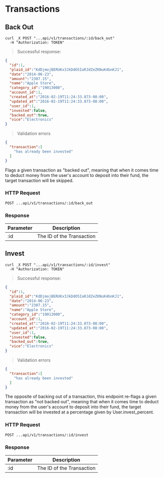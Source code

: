 # Transactions

## Back Out

```shell
curl _X POST "...api/v1/transactions/:id/back_out"
  -H "Authorization: TOKEN"
```

> Successful response:

```json
{
  "id":1,
  "plaid_id":"KdDjmojBERUKx3JkDdO5IaRJdZeZKNuK4bnKJ1",
  "date":"2014-06-23",
  "amount":"2307.15",
  "name":"Apple Store",
  "category_id":"19013000",
  "account_id":1,
  "created_at":"2016-02-19T11:24:33.873-08:00",
  "updated_at":"2016-02-19T11:24:33.873-08:00",
  "user_id":1,
  "invested":false,
  "backed_out":true,
  "vice":"Electronics"
}
```

> Validation errors

```json
{
  "transaction":[
    "has already been invested"
  ]
}
```

Flags a given transaction as "backed out", meaning that when it comes time to deduct money from the user's account to deposit into their fund, the target transaction will be skipped.

### HTTP Request

`POST ...api/v1/transactions/:id/back_out`

### Response

Parameter | Description
--------- | -----------
:id | The ID of the Transaction

## Invest

```shell
curl _X POST "...api/v1/transactions/:id/invest"
  -H "Authorization: TOKEN"
```

> Successful response:

```json
{
  "id":1,
  "plaid_id":"KdDjmojBERUKx3JkDdO5IaRJdZeZKNuK4bnKJ1",
  "date":"2014-06-23",
  "amount":"2307.15",
  "name":"Apple Store",
  "category_id":"19013000",
  "account_id":1,
  "created_at":"2016-02-19T11:24:33.873-08:00",
  "updated_at":"2016-02-19T11:24:33.873-08:00",
  "user_id":1,
  "invested":false,
  "backed_out":true,
  "vice":"Electronics"
}
```

> Validation errors

```json
{
  "transaction":[
    "has already been invested"
  ]
}
```

The opposite of backing out of a transaction, this endpoint re-flags a given transaction as "not backed out", meaning that when it comes time to deduct money from the user's account to deposit into their fund, the target transaction will be invested at a percentage given by User.invest_percent.

### HTTP Request

`POST ...api/v1/transactions/:id/invest`

### Response

Parameter | Description
--------- | -----------
:id | The ID of the Transaction
